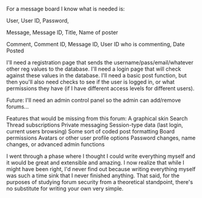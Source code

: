 For a message board I know what is needed is:


User,
User ID,
Password,

Message,
Message ID,
Title,
Name of poster

Comment,
Comment ID,
Message ID,
User ID who is commenting,
Date Posted

I'll need a registration page that sends the username/pass/email/whatever other reg values to the database. I'll need a login page that will check against these values in the database. I'll need a basic post function, but then you'll also need checks to see if the user is logged in, or what permissions they have (if I have different access levels for different users).

Future:
I'll need an admin control panel so the admin can add/remove forums...


Features that would be missing from this forum:
A graphical skin
Search
Thread subscriptions
Private messaging
Session-type data (last login, current users browsing)
Some sort of coded post formatting
Board permissions
Avatars or other user profile options
Password changes, name changes, or advanced admin functions

I went through a phase where I thought I could write everything myself and it would be great and extensible and amazing. I now realize that while I might have been right, I'd never find out because writing everything myself was such a time sink that I never finished anything. That said, for the purposes of studying forum security from a theoretical standpoint, there's no substitute for writing your own very simple.
